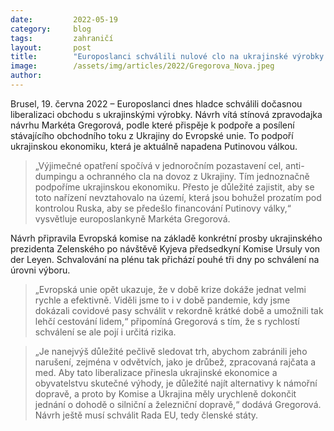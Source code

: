 ```yaml
---
date:         2022-05-19
category:     blog
tags:         zahraničí 
layout:       post
title:        "Europoslanci schválili nulové clo na ukrajinské výrobky. Na návrhu pracovala Markéta Gregorová"
image:        /assets/img/articles/2022/Gregorova_Nova.jpeg
author:       
---
```

 
Brusel, 19. června 2022 – Europoslanci dnes hladce schválili dočasnou liberalizaci obchodu s ukrajinskými výrobky. Návrh vítá stínová zpravodajka návrhu Markéta Gregorová, podle které přispěje k podpoře a posílení stávajícího obchodního toku z Ukrajiny do Evropské unie. To podpoří ukrajinskou ekonomiku, která je aktuálně napadena Putinovou válkou.

> „Výjimečné opatření spočívá v jednoročním pozastavení cel, anti-dumpingu a ochranného cla na dovoz z Ukrajiny. Tím jednoznačně podpoříme ukrajinskou ekonomiku. Přesto je důležité zajistit, aby se toto nařízení nevztahovalo na území, která jsou bohužel prozatím pod kontrolou Ruska, aby se předešlo financování Putinovy války,“ vysvětluje europoslankyně Markéta Gregorová.

Návrh připravila Evropská komise na základě konkrétní prosby ukrajinského prezidenta Zelenského po návštěvě Kyjeva předsedkyní Komise Ursuly von der Leyen. Schvalování na plénu tak přichází pouhé tři dny po schválení na úrovni výboru. 

> „Evropská unie opět ukazuje, že v době krize dokáže jednat velmi rychle a efektivně. Viděli jsme to i v době pandemie, kdy jsme dokázali covidové pasy schválit v rekordně krátké době a umožnili tak lehčí cestování lidem,“ připomíná Gregorová s tím, že s rychlostí schválení se ale pojí i určitá rizika.  

> „Je nanejvýš důležité pečlivě sledovat trh, abychom zabránili jeho narušení, zejména v odvětvích, jako je drůbež, zpracovaná rajčata a med. Aby tato liberalizace přinesla ukrajinské ekonomice a obyvatelstvu skutečné výhody, je důležité najít alternativy k námořní dopravě, a proto by Komise a Ukrajina měly urychleně dokončit jednání o dohodě o silniční a železniční dopravě,“ dodává Gregorová. Návrh ještě musí schválit Rada EU, tedy členské státy. 
